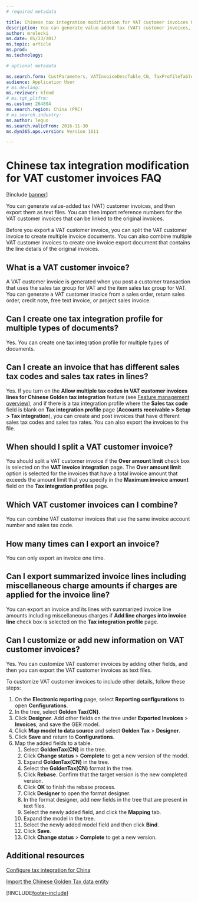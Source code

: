 ```yaml
---
# required metadata

title: Chinese tax integration modification for VAT customer invoices FAQ
description: You can generate value-added tax (VAT) customer invoices, and then export them as text files. You can then import reference numbers for the VAT customer invoices that can be linked to the original invoices.
author: mrolecki
ms.date: 05/23/2017
ms.topic: article
ms.prod: 
ms.technology: 

# optional metadata

ms.search.form: CustParameters, VATInvoiceDescTable_CN, TaxProfileTable_CN
audience: Application User
# ms.devlang: 
ms.reviewer: kfend
# ms.tgt_pltfrm: 
ms.custom: 264894
ms.search.region: China (PRC)
# ms.search.industry: 
ms.author: leguo
ms.search.validFrom: 2016-11-30
ms.dyn365.ops.version: Version 1611

---
```


# Chinese tax integration modification for VAT customer invoices FAQ

[!include [banner](../includes/banner.md)]

You can generate value-added tax (VAT) customer invoices, and then export them as text files. You can then import reference numbers for the VAT customer invoices that can be linked to the original invoices.

Before you export a VAT customer invoice, you can split the VAT customer invoice to create multiple invoice documents. You can also combine multiple VAT customer invoices to create one invoice export document that contains the line details of the original invoices.

## What is a VAT customer invoice?
A VAT customer invoice is generated when you post a customer transaction that uses the sales tax group for VAT and the item sales tax group for VAT. You can generate a VAT customer invoice from a sales order, return sales order, credit note, free text invoice, or project sales invoice.

## Can I create one tax integration profile for multiple types of documents?

Yes. You can create one tax integration profile for multiple types of documents.

## Can I create an invoice that has different sales tax codes and sales tax rates in lines?

Yes. If you turn on the **Allow multiple tax codes in VAT customer invoices lines for Chinese Golden tax integration** feature (see [Feature management overview](../../fin-ops-core/fin-ops/get-started/feature-management/feature-management-overview.md)), and if there is a tax integration profile where the **Sales tax code** field is blank on **Tax integration profile** page (**Accounts receivable \> Setup \> Tax integration**), you can create and post invoices that have different sales tax codes and sales tax rates. You can also export the invoices to the file.   

## When should I split a VAT customer invoice?
You should split a VAT customer invoice if the **Over amount limit** check box is selected on the **VAT invoice integration** page. The **Over amount limit** option is selected for the invoices that have a total invoice amount that exceeds the amount limit that you specify in the **Maximum invoice amount** field on the **Tax integration profiles** page.

## Which VAT customer invoices can I combine?
You can combine VAT customer invoices that use the same invoice account number and sales tax code.

## How many times can I export an invoice?
You can only export an invoice one time.

## Can I export summarized invoice lines including miscellaneous charge amounts if charges are applied for the invoice line?
You can export an invoice and its lines with summarized invoice line amounts including miscellaneous charges if **Add line charges into invoice line** check box is selected on the **Tax integration profile** page.

## Can I customize or add new information on VAT customer invoices?
Yes. You can customize VAT customer invoices by adding other fields, and then you can export the VAT customer invoices as text files.

To customize VAT customer invoices to include other details, follow these steps:

1. On the **Electronic reporting** page, select **Reporting configurations** to open **Configurations**.
2. In the tree, select **Golden Tax(CN)**.
3. Click **Designer**. Add other fields on the tree under **Exported Invoices** &gt; **Invoices**, and save the GER model.
4. Click **Map model to data source** and select **Golden Tax** &gt; **Designer**.
5. Click **Save** and return to **Configurations**.
6. Map the added fields to a table. 
    1. Select **GoldenTax(CN)** in the tree.
    2. Click **Change status** &gt; **Complete** to get a new version of the model.
    3. Expand **GoldenTax(CN)** in the tree.
    4. Select the **GoldenTax(CN)** format in the tree.
    5. Click **Rebase**. Confirm that the target version is the new completed version.
    6. Click **OK** to finish the rebase process.
    7. Click **Designer** to open the format designer.
    8. In the format designer, add new fields in the tree that are present in text files.
    9. Select the newly added field, and click the **Mapping** tab.
    10. Expand the model in the tree.
    11. Select the newly added model field and then click **Bind**.
    12. Click **Save**.
    13. Click **Change status** &gt; **Complete** to get a new version.



Additional resources
--------

[Configure tax integration for China](apac-chn-tax-integration.md)

[Import the Chinese Golden Tax data entity](apac-chn-import-golden-tax-data-entity.md)





[!INCLUDE[footer-include](../../includes/footer-banner.md)]